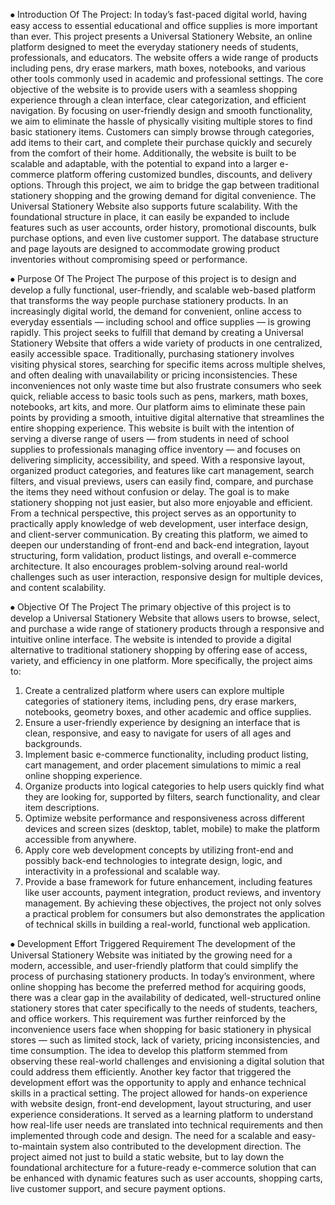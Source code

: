 ⦁	Introduction Of The Project:
In today’s fast-paced digital world, having easy access to essential educational and office supplies is more important than ever. This project presents a Universal Stationery Website, an online platform designed to meet the everyday stationery needs of students, professionals, and educators. The website offers a wide range of products including pens, dry erase markers, math boxes, notebooks, and various other tools commonly used in academic and professional settings.
The core objective of the website is to provide users with a seamless shopping experience through a clean interface, clear categorization, and efficient navigation. By focusing on user-friendly design and smooth functionality, we aim to eliminate the hassle of physically visiting multiple stores to find basic stationery items. Customers can simply browse through categories, add items to their cart, and complete their purchase quickly and securely from the comfort of their home.
Additionally, the website is built to be scalable and adaptable, with the potential to expand into a larger e-commerce platform offering customized bundles, discounts, and delivery options. Through this project, we aim to bridge the gap between traditional stationery shopping and the growing demand for digital convenience.
The Universal Stationery Website also supports future scalability. With the foundational structure in place, it can easily be expanded to include features such as user accounts, order history, promotional discounts, bulk purchase options, and even live customer support. The database structure and page layouts are designed to accommodate growing product inventories without compromising speed or performance.

⦁	Purpose Of The Project
The purpose of this project is to design and develop a fully functional, user-friendly, and scalable web-based platform that transforms the way people purchase stationery products. In an increasingly digital world, the demand for convenient, online access to everyday essentials — including school and office supplies — is growing rapidly. This project seeks to fulfill that demand by creating a Universal Stationery Website that offers a wide variety of products in one centralized, easily accessible space.
Traditionally, purchasing stationery involves visiting physical stores, searching for specific items across multiple shelves, and often dealing with unavailability or pricing inconsistencies. These inconveniences not only waste time but also frustrate consumers who seek quick, reliable access to basic tools such as pens, markers, math boxes, notebooks, art kits, and more. Our platform aims to eliminate these pain points by providing a smooth, intuitive digital alternative that streamlines the entire shopping experience.
This website is built with the intention of serving a diverse range of users — from students in need of school supplies to professionals managing office inventory — and focuses on delivering simplicity, accessibility, and speed. With a responsive layout, organized product categories, and features like cart management, search filters, and visual previews, users can easily find, compare, and purchase the items they need without confusion or delay. The goal is to make stationery shopping not just easier, but also more enjoyable and efficient.
From a technical perspective, this project serves as an opportunity to practically apply knowledge of web development, user interface design, and client-server communication. By creating this platform, we aimed to deepen our understanding of front-end and back-end integration, layout structuring, form validation, product listings, and overall e-commerce architecture. It also encourages problem-solving around real-world challenges such as user interaction, responsive design for multiple devices, and content scalability.

⦁	Objective Of The Project
The primary objective of this project is to develop a Universal Stationery Website that allows users to browse, select, and purchase a wide range of stationery products through a responsive and intuitive online interface. The website is intended to provide a digital alternative to traditional stationery shopping by offering ease of access, variety, and efficiency in one platform.
More specifically, the project aims to:
1.	Create a centralized platform where users can explore multiple categories of stationery items, including pens, dry erase markers, notebooks, geometry boxes, and other academic and office supplies.
2.	Ensure a user-friendly experience by designing an interface that is clean, responsive, and easy to navigate for users of all ages and backgrounds.
3.	Implement basic e-commerce functionality, including product listing, cart management, and order placement simulations to mimic a real online shopping experience.
4.	Organize products into logical categories to help users quickly find what they are looking for, supported by filters, search functionality, and clear item descriptions.
5.	Optimize website performance and responsiveness across different devices and screen sizes (desktop, tablet, mobile) to make the platform accessible from anywhere.
6.	Apply core web development concepts by utilizing front-end and possibly back-end technologies to integrate design, logic, and interactivity in a professional and scalable way.
7.	Provide a base framework for future enhancement, including features like user accounts, payment integration, product reviews, and inventory management.
By achieving these objectives, the project not only solves a practical problem for consumers but also demonstrates the application of technical skills in building a real-world, functional web application.

⦁	Development Effort Triggered Requirement
The development of the Universal Stationery Website was initiated by the growing need for a modern, accessible, and user-friendly platform that could simplify the process of purchasing stationery products. In today’s environment, where online shopping has become the preferred method for acquiring goods, there was a clear gap in the availability of dedicated, well-structured online stationery stores that cater specifically to the needs of students, teachers, and office workers.
This requirement was further reinforced by the inconvenience users face when shopping for basic stationery in physical stores — such as limited stock, lack of variety, pricing inconsistencies, and time consumption. The idea to develop this platform stemmed from observing these real-world challenges and envisioning a digital solution that could address them efficiently.
Another key factor that triggered the development effort was the opportunity to apply and enhance technical skills in a practical setting. The project allowed for hands-on experience with website design, front-end development, layout structuring, and user experience considerations. It served as a learning platform to understand how real-life user needs are translated into technical requirements and then implemented through code and design.
The need for a scalable and easy-to-maintain system also contributed to the development direction. The project aimed not just to build a static website, but to lay down the foundational architecture for a future-ready e-commerce solution that can be enhanced with dynamic features such as user accounts, shopping carts, live customer support, and secure payment options.
